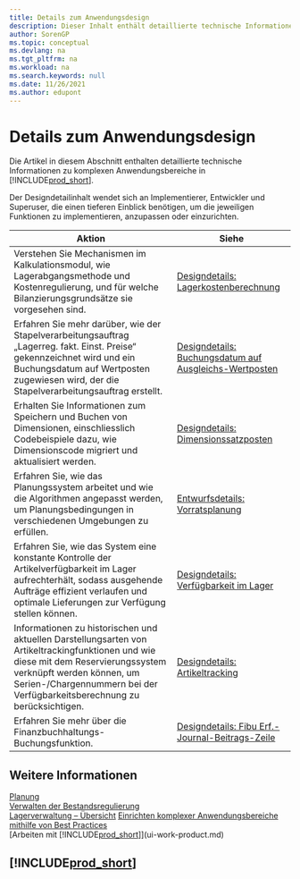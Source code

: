 ```yaml
---
title: Details zum Anwendungsdesign
description: Dieser Inhalt enthält detaillierte technische Informationen über komplexe Anwendungsbereiche in  Business Central.
author: SorenGP
ms.topic: conceptual
ms.devlang: na
ms.tgt_pltfrm: na
ms.workload: na
ms.search.keywords: null
ms.date: 11/26/2021
ms.author: edupont
---
```

# <a name="application-design-details"></a><a name="application-design-details"></a>Details zum Anwendungsdesign

Die Artikel in diesem Abschnitt enthalten detaillierte technische Informationen zu komplexen Anwendungsbereiche in [!INCLUDE[prod_short](includes/prod_short.md)].  

Der Designdetailinhalt wendet sich an Implementierer, Entwickler und Superuser, die einen tieferen Einblick benötigen, um die jeweiligen Funktionen zu implementieren, anzupassen oder einzurichten.  

|**Aktion**|**Siehe**|  
|------------|-------------|  
|Verstehen Sie Mechanismen im Kalkulationsmodul, wie Lagerabgangsmethode und Kostenregulierung, und für welche Bilanzierungsgrundsätze sie vorgesehen sind.|[Designdetails: Lagerkostenberechnung](design-details-inventory-costing.md)|  
|Erfahren Sie mehr darüber, wie der Stapelverarbeitungsauftrag „Lagerreg. fakt. Einst. Preise“ gekennzeichnet wird und ein Buchungsdatum auf Wertposten zugewiesen wird, der die Stapelverarbeitungsauftrag erstellt.|[Designdetails: Buchungsdatum auf Ausgleichs-Wertposten](design-details-inventory-adjustment-value-entry-posting-date.md)|
|Erhalten Sie Informationen zum Speichern und Buchen von Dimensionen, einschliesslich Codebeispiele dazu, wie Dimensionscode migriert und aktualisiert werden.|[Designdetails: Dimensionssatzposten](design-details-dimension-set-entries-overview.md)|
|Erfahren Sie, wie das Planungssystem arbeitet und wie die Algorithmen angepasst werden, um Planungsbedingungen in verschiedenen Umgebungen zu erfüllen.|[Entwurfsdetails: Vorratsplanung](design-details-supply-planning.md)|  
|Erfahren Sie, wie das System eine konstante Kontrolle der Artikelverfügbarkeit im Lager aufrechterhält, sodass ausgehende Aufträge effizient verlaufen und optimale Lieferungen zur Verfügung stellen können.|[Designdetails: Verfügbarkeit im Lager](design-details-availability-in-the-warehouse.md)|
|Informationen zu historischen und aktuellen Darstellungsarten von Artikeltrackingfunktionen und wie diese mit dem Reservierungssystem verknüpft werden können, um Serien-/Chargennummern bei der Verfügbarkeitsberechnung zu berücksichtigen.|[Designdetails: Artikeltracking](design-details-item-tracking.md)|  
|Erfahren Sie mehr über die Finanzbuchhaltungs-Buchungsfunktion.|[Designdetails: Fibu Erf.-Journal-Beitrags-Zeile](design-details-general-journal-post-line.md)|

## <a name="see-also"></a><a name="see-also"></a>Weitere Informationen

[Planung](production-planning.md)  
[Verwalten der Bestandsregulierung](finance-manage-inventory-costs.md)  
[Lagerverwaltung – Übersicht](design-details-warehouse-management.md)
[Einrichten komplexer Anwendungsbereiche mithilfe von Best Practices](set-up-complex-application-areas-using-best-practices.md)  
[Arbeiten mit [!INCLUDE[prod_short](includes/prod_short.md)]](ui-work-product.md)  

## [!INCLUDE[prod_short](includes/free_trial_md.md)]
